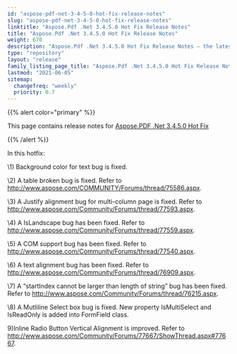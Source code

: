 ```yaml
---
id: "aspose-pdf-net-3-4-5-0-hot-fix-release-notes"
slug: "aspose-pdf-net-3-4-5-0-hot-fix-release-notes"
linktitle: "Aspose.Pdf .Net 3.4.5.0 Hot Fix Release Notes"
title: "Aspose.Pdf .Net 3.4.5.0 Hot Fix Release Notes"
weight: 670
description: "Aspose.Pdf .Net 3.4.5.0 Hot Fix Release Notes – the latest updates and fixes."
type: "repository"
layout: "release"
family_listing_page_title: "Aspose.Pdf .Net 3.4.5.0 Hot Fix Release Notes"
lastmod: "2021-06-05"
sitemap:
  changefreq: "weekly"
  priority: 0.7
---
```


{{% alert color="primary" %}}

This page contains release notes for [Aspose.PDF .Net 3.4.5.0 Hot Fix](https://releases.aspose.com/pdf/net/new-releases/aspose.pdf-.net-3.4.5.0-hot-fix/)

{{% /alert %}}

In this hotfix:

\1) Background color for text bug is fixed.

\2) A table broken bug is fixed. Refer to <http://www.aspose.com/COMMUNITY/Forums/thread/75586.aspx>.

\3) A Justify alignment bug for multi-column page is fixed. Refer to <http://www.aspose.com/Community/Forums/thread/77593.aspx>.

\4) A IsLandscape bug has been fixed. Refer to <http://www.aspose.com/Community/Forums/thread/77559.aspx>.

\5) A COM support bug has been fixed. Refer to <http://www.aspose.com/Community/Forums/thread/77540.aspx>.

\6) A text alignment bug has been fixed. Refer to <http://www.aspose.com/Community/Forums/thread/76909.aspx>.

\7) A “startIndex cannot be larger than length of string” bug has been fixed. Refer to <http://www.aspose.com/Community/Forums/thread/76215.aspx>.

\8) A Mutliline Select box bug is fixed. New property IsMultiSelect and IsReadOnly is added into FormField class.

9)Inline Radio Button Vertical Alignment is improved. Refer to <http://www.aspose.com/Community/Forums/77667/ShowThread.aspx#77667>.


